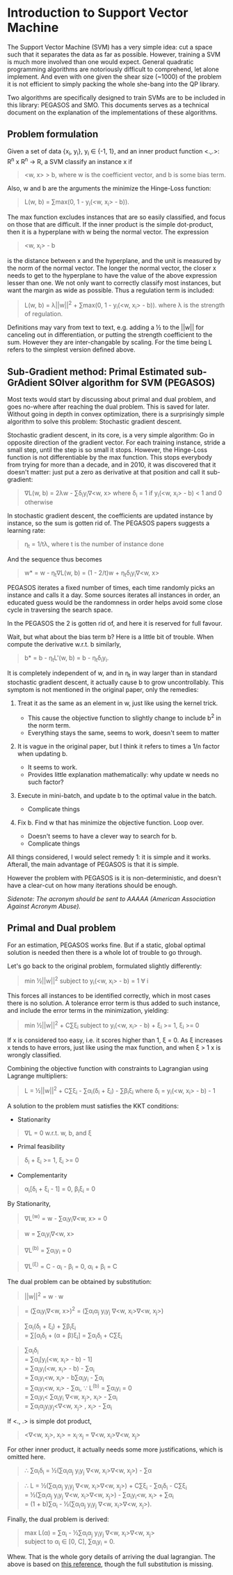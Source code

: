 # Introduction to Support Vector Machine

The Support Vector Machine (SVM) has a very simple idea: cut a space such that it separates the data as far as possible.
However, training a SVM is much more involved than one would expect. General quadratic programming algorithms are
notoriously difficult to comprehend, let alone implement. And even with one given the shear size (~1000) of the
problem it is not efficient to simply packing the whole she-bang into the QP library.

Two algorithms are specifically designed to train SVMs are to be included in this library: PEGASOS and SMO. 
This documents serves as a technical document on the explanation of the implementations of these algorithms.

## Problem formulation

Given a set of data {x<sub>i</sub>, y<sub>i</sub>}, y<sub>i</sub> &isin; {-1, 1}, and an inner product function
&lt;.,.&gt;: R<sup>n</sup> x R<sup>n</sup> -&gt; R, a SVM classify an instance x if 

>&lt;w, x&gt; > b, where w is the coefficient vector, and b is some bias term. 

Also, w and b are the arguments the minimize the Hinge-Loss function:

>L(w, b) = &sum;max(0, 1 - y<sub>i</sub>(&lt;w, x<sub>i</sub>&gt; - b)).

The max function excludes instances that are so easily classified, and focus on those that are difficult.
If the inner product is the simple dot-product, then it is a hyperplane with w being the normal vector. 
The expression

>&lt;w, x<sub>i</sub>&gt; - b

is the distance between x and the hyperplane, and the unit is measured by the norm of the normal vector.
The longer the normal vector, the closer x needs to get to the hyperplane to have the value of the
above expression lesser than one. We not only want to correctly classify most instances, but want the margin
as wide as possible. Thus a regulation term is included:

>L(w, b) = &lambda;||w||<sup>2</sup> + &sum;max(0, 1 - y<sub>i</sub>(&lt;w, x<sub>i</sub>&gt; - b)).
>where &lambda; is the strength of regulation.

Definitions may vary from text to text, e.g. adding a &frac12; to the ||w|| for canceling out in differentiation,
or putting the strength coefficient to the sum. However they are inter-changable by scaling. For the time being
L refers to the simplest version defined above.

## Sub-Gradient method: Primal Estimated sub-GrAdient SOlver algorithm for SVM (PEGASOS)

Most texts would start by discussing about primal and dual problem, and goes no-where after reaching the dual problem.
This is saved for later. Without going in depth in convex optimization, there is a surprisingly simple algorithm 
to solve this problem: Stochastic gradient descent. 

Stochastic gradient descent, in its core, is a very simple algorithm: Go in opposite direction of the gradient vector.
For each training instance, stride a small step, until the step is so small it stops. However, the Hinge-Loss function
is not differentiable by the max function. This stops everybody from trying for more than a decade, and in 2010, it
was discovered that it doesn't matter: just put a zero as derivative at that position and call it sub-gradient:

> &nabla;L(w, b) = 2&lambda;w - &sum;&delta;<sub>i</sub>y<sub>i</sub>&nabla;&lt;w, x&gt;
> where &delta;<sub>i</sub> = 1 if y<sub>i</sub>(&lt;w, x<sub>i</sub>&gt; - b) < 1 and 0 otherwise

In stochastic gradient descent, the coefficients are updated instance by instance, so the sum is gotten rid of. The
PEGASOS papers suggests a learning rate:

> &eta;<sub>t</sub> = 1/t&lambda;, where t is the number of instance done

And the sequence thus becomes

> w* = w - &eta;<sub>t</sub>&nabla;L(w, b) = (1 - 2/t)w + &eta;<sub>t</sub>&delta;<sub>i</sub>y<sub>i</sub>&nabla;&lt;w, x&gt;

PEGASOS iterates a fixed number of times, each time randomly picks an instance and calls it a day. Some sources
iterates all instances in order, an educated guess would be the randomness in order helps avoid some close cycle
in traversing the search space.

In the PEGASOS the 2 is gotten rid of, and here it is reserved for full favour.

Wait, but what about the bias term b? Here is a little bit of trouble. When compute the derivative w.r.t. b similarly,

> b* = b - &eta;<sub>t</sub>L'(w, b) = b - &eta;<sub>t</sub>&delta;<sub>i</sub>y<sub>i</sub>.

It is completely independent of w, and in &eta;<sub>t</sub> in way larger than in standard stochastic gradient descent,
it actually cause b to grow uncontrollably. This symptom is not mentioned in the original paper, only the remedies:
 
1. Treat it as the same as an element in w, just like using the kernel trick.
    - This cause the objective function to slightly change to include b<sup>2</sup> in the norm term.
    - Everything stays the same, seems to work, doesn't seem to matter
    
2. It is vague in the original paper, but I think it refers to times a 1/n factor when updating b. 
    - It seems to work.
    - Provides little explanation mathematically: why update w needs no such factor?
    
3. Execute in mini-batch, and update b to the optimal value in the batch.
    - Complicate things

4. Fix b. Find w that has minimize the objective function. Loop over.
    - Doesn't seems to have a clever way to search for b.
    - Complicate things
    
All things considered, I would select remedy 1: it is simple and it works. Afterall, the main advantage of PEGASOS is that
it is simple.

However the problem with PEGASOS is it is non-deterministic, and doesn't have a clear-cut on how many iterations 
should be enough.

*Sidenote: The acronym should be sent to AAAAA (American Association Against Acronym Abuse).*

## Primal and Dual problem 

For an estimation, PEGASOS works fine. But if a static, global optimal solution is needed then there is a whole lot
of trouble to go through.

Let's go back to the original problem, formulated slightly differently:

> min &frac12;||w||<sup>2</sup> subject to y<sub>i</sub>(&lt;w, x<sub>i</sub>&gt; - b) = 1 &forall; i

This forces all instances to be identified correctly, which in most cases there is no solution. A tolerance
error term is thus added to such instance, and include the error terms in the minimization, yielding:

> min &frac12;||w||<sup>2</sup> + C&sum;&xi;<sub>i</sub> 
> subject to y<sub>i</sub>(&lt;w, x<sub>i</sub>&gt; - b) + &xi;<sub>i</sub> >= 1, &xi;<sub>i</sub> >= 0

If x is considered too easy, i.e. it scores higher than 1, &xi; = 0. As &xi; increases x tends to have errors, just
like using the max function, and when &xi; > 1 x is wrongly classified.

Combining the objective function with constraints to Lagrangian using Lagrange multipliers:

> L = &frac12;||w||<sup>2</sup> + C&sum;&xi;<sub>i</sub> - &sum;&alpha;<sub>i</sub>(&delta;<sub>i</sub> + &xi;<sub>i</sub>) - &sum;&beta;<sub>i</sub>&xi;<sub>i</sub>
> where &delta;<sub>i</sub> = y<sub>i</sub>(&lt;w, x<sub>i</sub>&gt; - b) - 1

A solution to the problem must satisfies the KKT conditions:

- Stationarity
> &nabla;L = 0 w.r.t. w, b, and &xi;

- Primal feasibility
> &delta;<sub>i</sub> + &xi;<sub>i</sub> >= 1, &xi;<sub>i</sub> >= 0

- Complementarity
> &alpha;<sub>i</sub>[&delta;<sub>i</sub> + &xi;<sub>i</sub> - 1] = 0, 
> &beta;<sub>i</sub>&xi;<sub>i</sub> = 0

By Stationarity,
> &nabla;L<sup>(w)</sup> = w - &sum;&alpha;<sub>i</sub>y<sub>i</sub>&nabla;&lt;w, x&gt; = 0

> w = &sum;&alpha;<sub>i</sub>y<sub>i</sub>&nabla;&lt;w, x&gt;

> &nabla;L<sup>(b)</sup> = &sum;&alpha;<sub>i</sub>y<sub>i</sub> = 0

> &nabla;L<sup>(&xi;)</sup> = C - &alpha;<sub>i</sub> - &beta;<sub>i</sub> = 0, 
> &alpha;<sub>i</sub> + &beta;<sub>i</sub> = C

The dual problem can be obtained by substitution:

> ||w||<sup>2</sup> = w &middot; w 
 
> = (&sum;&alpha;<sub>i</sub>y<sub>i</sub>&nabla;&lt;w, x&gt;)<sup>2</sup>
> = (&sum;&alpha;<sub>i</sub>&alpha;<sub>j</sub>
y<sub>i</sub>y<sub>j</sub>
&nabla;&lt;w, x<sub>i</sub>&gt;&nabla;&lt;w, x<sub>j</sub>&gt;)

> &sum;&alpha;<sub>i</sub>(&delta;<sub>i</sub> + &xi;<sub>i</sub>) + &sum;&beta;<sub>i</sub>&xi;<sub>i</sub>  
> = &sum;[&alpha;<sub>i</sub>&delta;<sub>i</sub> + (&alpha; + &beta;)&xi;<sub>i</sub>]
> = &sum;&alpha;<sub>i</sub>&delta;<sub>i</sub> + C&sum;&xi;<sub>i</sub>

> &sum;&alpha;<sub>i</sub>&delta;<sub>i</sub>  
> = &sum;&alpha;<sub>i</sub>[y<sub>i</sub>(&lt;w, x<sub>i</sub>&gt; - b) - 1]  
> = &sum;&alpha;<sub>i</sub>y<sub>i</sub>(&lt;w, x<sub>i</sub>&gt; - b) - &sum;&alpha;<sub>i</sub>  
> = &sum;&alpha;<sub>i</sub>y<sub>i</sub>&lt;w, x<sub>i</sub>&gt; - b&sum;&alpha;<sub>i</sub>y<sub>i</sub> -
&sum;&alpha;<sub>i</sub>  
> = &sum;&alpha;<sub>i</sub>y<sub>i</sub>&lt;w, x<sub>i</sub>&gt; - &sum;&alpha;<sub>i</sub>,
&because; L<sup>(b)</sup> = &sum;&alpha;<sub>i</sub>y<sub>i</sub> = 0  
> = &sum;&alpha;<sub>i</sub>y<sub>i</sub>&lt; &sum;&alpha;<sub>i</sub>y<sub>i</sub>
&nabla;&lt;w, x<sub>j</sub>&gt;, x<sub>i</sub>&gt; -
&sum;&alpha;<sub>i</sub>  
> = &sum;&alpha;<sub>i</sub>&alpha;<sub>j</sub>y<sub>i</sub>y<sub>j</sub>&lt;&nabla;&lt;w, x<sub>j</sub>&gt;
, x<sub>i</sub>&gt; - &sum;&alpha;<sub>i</sub>  

If &lt;., .&gt; is simple dot product, 

> &lt;&nabla;&lt;w, x<sub>j</sub>&gt;, x<sub>i</sub>&gt; = x<sub>i</sub>&middot;x<sub>j</sub> = 
&nabla;&lt;w, x<sub>i</sub>&gt;&nabla;&lt;w, x<sub>j</sub>&gt;

For other inner product, it actually needs some more justifications, which is omitted here.

>&therefore; &sum;&alpha;<sub>i</sub>&delta;<sub>i</sub> 
> = &frac12;(&sum;&alpha;<sub>i</sub>&alpha;<sub>j</sub>
y<sub>i</sub>y<sub>j</sub>
&nabla;&lt;w, x<sub>i</sub>&gt;&nabla;&lt;w, x<sub>j</sub>&gt;) - &sum;&alpha;

> &therefore; L = &frac12;(&sum;&alpha;<sub>i</sub>&alpha;<sub>j</sub>
y<sub>i</sub>y<sub>j</sub>
&nabla;&lt;w, x<sub>i</sub>&gt;&nabla;&lt;w, x<sub>j</sub>&gt;) + 
C&sum;&xi;<sub>i</sub> - &sum;&alpha;<sub>i</sub>&delta;<sub>i</sub> - C&sum;&xi;<sub>i</sub>  
> = &frac12;(&sum;&alpha;<sub>i</sub>&alpha;<sub>j</sub>
y<sub>i</sub>y<sub>j</sub>
&nabla;&lt;w, x<sub>i</sub>&gt;&nabla;&lt;w, x<sub>j</sub>&gt;) - 
&sum;&alpha;<sub>i</sub>y<sub>i</sub>&lt;w, x<sub>i</sub>&gt; + &sum;&alpha;<sub>i</sub>  
> = (1 + b)&sum;&alpha;<sub>i</sub> - &frac12;(&sum;&alpha;<sub>i</sub>&alpha;<sub>j</sub>
y<sub>i</sub>y<sub>j</sub>
&nabla;&lt;w, x<sub>i</sub>&gt;&nabla;&lt;w, x<sub>j</sub>&gt;).

Finally, the dual problem is derived:

> max L(&alpha;) = &sum;&alpha;<sub>i</sub> - &frac12;&sum;&alpha;<sub>i</sub>&alpha;<sub>j</sub>
y<sub>i</sub>y<sub>j</sub>
&nabla;&lt;w, x<sub>i</sub>&gt;&nabla;&lt;w, x<sub>j</sub>&gt;  
> subject to &alpha;<sub>i</sub> &isin; [0, C], &sum;&alpha;<sub>i</sub>y<sub>i</sub> = 0.

Whew. That is the whole gory details of arriving the dual lagrangian. The above is based on [this reference](http://fourier.eng.hmc.edu/e176/lectures/ch9/node8.html), though the full substitution is missing. 



